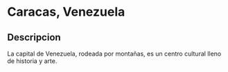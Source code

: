 # Caracas, Venezuela

## Descripcion
La capital de Venezuela, rodeada por montañas, es un centro cultural lleno de historia y arte.
